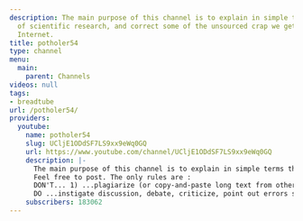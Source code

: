 ```yaml
---
description: The main purpose of this channel is to explain in simple terms the conclusions
  of scientific research, and correct some of the unsourced crap we get fed on the
  Internet.
title: potholer54
type: channel
menu:
  main:
    parent: Channels
videos: null
tags:
- breadtube
url: /potholer54/
providers:
  youtube:
    name: potholer54
    slug: UCljE1ODdSF7LS9xx9eWq0GQ
    url: https://www.youtube.com/channel/UCljE1ODdSF7LS9xx9eWq0GQ
    description: |-
      The main purpose of this channel is to explain in simple terms the conclusions of scientific research, and correct some of the unsourced crap we get fed on the Internet. I am a former science journalist (see the "Who I am" video) with a degree in geology.
      Feel free to post. The only rules are :
      DON'T... 1) ...plagiarize (or copy-and-paste long text from other sites.) 2) ...post racist abuse 3) ...advertise (including posting links that aren't citations.) 4) ...disable the 'replies' function 5) ...disrupt discussions by editing posts after they've been commented on, 5) ...spam and troll -- e.g. repeat posts, or post multiple times simply to fill up the forum and drown out other posts. The purpose of the fora is to promote discussion, not have people disrupt it. So...
      DO ...instigate discussion, debate, criticize, point out errors so that I can correct them (with a time and a verbatim quote)
    subscribers: 183062
---
```

